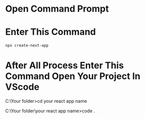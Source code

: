 # Open Command Prompt

# Enter This Command 

    npx create-next-app

# After All Process Enter This Command Open Your Project In VScode

  C:\Your folder>cd your react app name

  C:\Your folder\your react app name>code .

  

   
